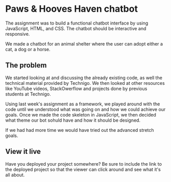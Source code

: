 # Paws & Hooves Haven chatbot

The assignment was to build a functional chatbot interface by using JavaScript, HTML, and CSS. The chatbot should be interactive and responsive.

We made a chatbot for an animal shelter where the user can adopt either a cat, a dog or a horse.

## The problem

We started looking at and discussing the already existing code, as well the technical material provided by Technigo. We then looked at other resources like YouTube videos, StackOwerflow and projects done by previous students at Technigo.

Using last week's assignment as a framework, we played around with the code until we understood what was going on and how we could achieve our goals. Once we made the code skeleton in JavaScript, we then decided what theme our bot sohuld have and how it should be designed.

If we had had more time we would have tried out the advanced stretch goals.

## View it live

Have you deployed your project somewhere? Be sure to include the link to the deployed project so that the viewer can click around and see what it's all about.

